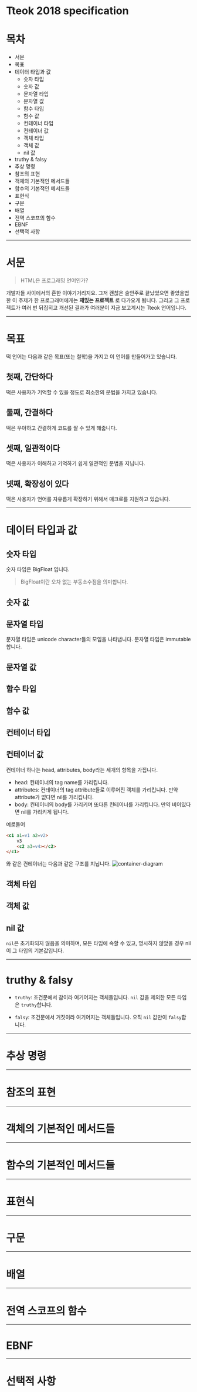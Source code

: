 # Tteok 2018 specification

# 목차

* 서문
* 목표
* 데이터 타입과 값
  * 숫자 타입
  * 숫자 값
  * 문자열 타입
  * 문자열 값
  * 함수 타입
  * 함수 값
  * 컨테이너 타입
  * 컨테이너 값
  * 객체 타입
  * 객체 값
  * nil 값
* truthy & falsy
* 추상 명령
* 참조의 표현
* 객체의 기본적인 메서드들
* 함수의 기본적인 메서드들
* 표현식
* 구문
* 배열
* 전역 스코프의 함수
* EBNF
* 선택적 사항

*****
# 서문

> HTML은 프로그래밍 언어인가?

개발자들 사이에서의 흔한 이야기거리지요.
그저 괜찮은 술안주로 끝났었으면 좋았을법한 이 주제가 한 프로그래머에게는 **재밌는 프로젝트** 로 다가오게 됩니다.
그리고 그 프로젝트가 여러 번 뒤집히고 개선된 결과가 여러분이 지금 보고계시는 Tteok 언어입니다.

*****
# 목표
떡 언어는 다음과 같은 목표(또는 철학)을 가지고 이 언어를 만들어가고 있습니다.

첫째, **간단하다**
----
떡은 사용자가 기억할 수 있을 정도로 최소한의 문법을 가지고 있습니다.

둘째, **간결하다**
----
떡은 우아하고 간결하게 코드를 짤 수 있게 해줍니다.

셋째, **일관적이다**
----
떡은 사용자가 이해하고 기억하기 쉽게 일관적인 문법을 지닙니다.

넷째, **확장성이 있다**
----
떡은 사용자가 언어를 자유롭게 확장하기 위해서 매크로를 지원하고 있습니다.

*****
# 데이터 타입과 값

## 숫자 타입
숫자 타입은 BigFloat 입니다.
> BigFloat이란 오차 없는 부동소수점을 의미합니다.

## 숫자 값

## 문자열 타입
문자열 타입은 unicode character들의 모임을 나타냅니다.
문자열 타입은 immutable합니다.

## 문자열 값

## 함수 타입

## 함수 값

## 컨테이너 타입

## 컨테이너 값
컨테이너 하나는 head, attributes, body라는 세개의 항목을 가집니다.
* head: 컨테이너의 tag name를 가리킵니다.
* attributes: 컨테이너의 tag attribute들로 이루어진 객체를 가리킵니다. 만약 attribute가 없다면 nil를 가리킵니다.
* body: 컨테이너의 body를 가리키며 또다른 컨테이너를 가리킵니다. 만약 비어있다면 nil를 가리키게 됩니다.

예로들어
```html
<c1 a1=v1 a2=v2>
    v3
    <c2 a3=v4></c2>
</c1>
```
와 같은 컨테이너는 다음과 같은 구조를 지닙니다.
![container-diagram](./img/container-diagram.png)

## 객체 타입

## 객체 값

## nil 값
`nil`은 초기화되지 않음을 의미하며, 모든 타입에 속할 수 있고,
명시하지 않았을 경우 nil이 그 타입의 기본값입니다.

*****
# truthy & falsy
* `truthy`: 조건문에서 참이라 여기어지는 객체들입니다. `nil` 값을 제외한 모든 타입은 `truthy`합니다.

* `falsy`: 조건문에서 거짓이라 여기어지는 객체들입니다. 오직 `nil` 값만이 `falsy`합니다.

*****
# 추상 명령

*****
# 참조의 표현

*****
# 객체의 기본적인 메서드들

*****
# 함수의 기본적인 메서드들

*****
# 표현식

*****
# 구문

*****
# 배열

*****
# 전역 스코프의 함수

*****
# EBNF

*****
# 선택적 사항
